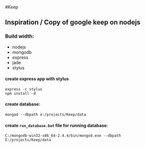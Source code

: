 #Keep

## Inspiration / Copy of google keep on nodejs

### Build width:
+ nodejs
+ mongodb
+ express
+ jade
+ stylus

#### create express app with stylus
````
express -c stylus
npm install -d
````

#### create database:
````
mongod --dbpath e:/projects/Keep/data
````

#### create `run_database.bat` file for running database:
````
C:/mongodb-win32-x86_64-2.4.4/bin/mongod.exe --dbpath E:/projects/Keep/data
````

